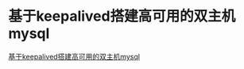 
# 基于keepalived搭建高可用的双主机mysql


[基于keepalived搭建高可用的双主机mysql](https://www.cnblogs.com/jinyuanliu/p/10523648.html)
